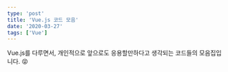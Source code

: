 ```yaml
---
type: 'post'
title: 'Vue.js 코드 모음'
date: '2020-03-27'
tags: ['Vue']
---
```


Vue.js를 다루면서, 개인적으로 앞으로도 응용할만하다고 생각되는 코드들의 모음집입니다. 😝
